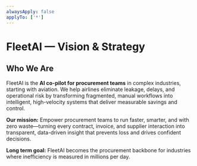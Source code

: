 ```yaml
---
alwaysApply: false
applyTo: ['*']
---
```


# FleetAI — Vision & Strategy

## Who We Are

FleetAI is the **AI co-pilot for procurement teams** in complex industries, starting with aviation. We help airlines eliminate leakage, delays, and operational risk by transforming fragmented, manual workflows into intelligent, high-velocity systems that deliver measurable savings and control.

**Our mission:** Empower procurement teams to run faster, smarter, and with zero waste—turning every contract, invoice, and supplier interaction into transparent, data-driven insight that prevents loss and drives confident decisions.

**Long term goal:** FleetAI becomes the procurement backbone for industries where inefficiency is measured in millions per day.
